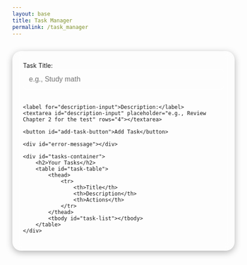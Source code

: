 ```yaml
---
layout: base
title: Task Manager
permalink: /task_manager
---
```


<meta charset="UTF-8">
<meta name="viewport" content="width=device-width, initial-scale=1.0">
<title>Task Manager</title>
<link href="https://fonts.googleapis.com/css2?family=Poppins:wght@300;400;600&display=swap" rel="stylesheet">
<style>
    #task-manager-container {
        margin: 2rem auto;
        max-width: 700px;
        padding: 1.5rem;
        background: rgba(255, 255, 255, 0.1);
        backdrop-filter: blur(10px);
        border-radius: 20px;
        box-shadow: 0 4px 15px rgba(0, 0, 0, 0.3);
    }

    label {
        display: block;
        font-size: 1rem;
        margin-bottom: 0.5rem;
        font-weight: 600;
    }

    input, textarea {
        width: 100%;
        padding: 0.8rem;
        margin-bottom: 1.2rem;
        border: 1px solid #fff;
        border-radius: 8px;
        background: rgba(255, 255, 255, 0.1);
        color: #fff;
        font-size: 1rem;
        transition: border-color 0.3s ease;
    }

    input:focus, textarea:focus {
        outline: none;
        border-color: #ffd700;
        box-shadow: 0 0 5px #ffd700;
    }

    button {
        width: 100%;
        padding: 1rem;
        background: #ffd700;
        color: #000;
        border: none;
        border-radius: 8px;
        font-size: 1.2rem;
        cursor: pointer;
        transition: background 0.3s ease;
        margin-bottom: 1.2rem;
    }

    button:hover {
        background: #ffc700;
    }

    #error-message {
        color: #ff3b3b;
        font-size: 1.1rem;
        text-align: center;
        margin-top: 1rem;
    }

    table {
        width: 100%;
        border-collapse: collapse;
        margin-top: 1rem;
    }

    th, td {
        padding: 1rem;
        text-align: left;
        border-bottom: 1px solid #fff;
    }

    th {
        font-weight: 600;
        background: #2575fc;
        color: #fff;
    }

    tr:nth-child(even) {
        background: rgba(255, 255, 255, 0.05);
    }

    tr:hover {
        background: rgba(255, 255, 255, 0.1);
    }

    .complete-btn {
        background: #28a745; /* Green */
        color: #fff;
        border: 2px solid #28a745; /* Green border */
        padding: 0.5rem 1rem;
        font-size: 0.9rem;
        border-radius: 8px;
        cursor: pointer;
        transition: background 0.3s ease, border 0.3s ease;
    }

    .complete-btn:hover {
        background: #218838; /* Darker green */
        border: 2px solid #218838; /* Darker green border */
    }

    .delete-btn {
        background: #dc3545; /* Red */
        color: #fff;
        border: 2px solid #dc3545; /* Red border */
        padding: 0.5rem 1rem;
        font-size: 0.9rem;
        border-radius: 8px;
        cursor: pointer;
        transition: background 0.3s ease, border 0.3s ease;
    }

    .delete-btn:hover {
        background: #c82333; /* Darker red */
        border: 2px solid #c82333; /* Darker red border */
    }
</style>

<div id="task-manager-container">
    <label for="title-input">Task Title:</label>
    <input type="text" id="title-input" placeholder="e.g., Study math" />

    <label for="description-input">Description:</label>
    <textarea id="description-input" placeholder="e.g., Review Chapter 2 for the test" rows="4"></textarea>

    <button id="add-task-button">Add Task</button>

    <div id="error-message"></div>

    <div id="tasks-container">
        <h2>Your Tasks</h2>
        <table id="task-table">
            <thead>
                <tr>
                    <th>Title</th>
                    <th>Description</th>
                    <th>Actions</th>
                </tr>
            </thead>
            <tbody id="task-list"></tbody>
        </table>
    </div>
</div>

<script>
document.addEventListener("DOMContentLoaded", () => {
    const titleInput = document.getElementById("title-input");
    const descriptionInput = document.getElementById("description-input");
    const addTaskButton = document.getElementById("add-task-button");
    const taskList = document.getElementById("task-list");
    const errorMessage = document.getElementById("error-message");

    let tasks = JSON.parse(localStorage.getItem("tasks")) || [];

    // Render tasks
    function renderTasks() {
        taskList.innerHTML = "";

        tasks.forEach((task, index) => {
            const row = document.createElement("tr");

            // Task details
            row.innerHTML += `
                <td>${task.title}</td>
                <td>${task.description}</td>
                <td>
                    <button class="complete-btn" onclick="completeTask(${index})">Complete</button>
                    <button class="delete-btn" onclick="deleteTask(${index})">Delete</button>
                </td>
            `;

            taskList.appendChild(row);
        });

        localStorage.setItem("tasks", JSON.stringify(tasks));  // Ensure tasks are always saved
    }

    // Complete task
    window.completeTask = (index) => {
        tasks.splice(index, 1);  // Remove task from the list
        renderTasks();  // Re-render the task list
    };

    // Delete task
    window.deleteTask = (index) => {
        tasks.splice(index, 1);  // Remove task from the list
        renderTasks();  // Re-render the task list
    };

    addTaskButton.addEventListener("click", async () => {

    const title = titleInput.value.trim();
    const description = descriptionInput.value.trim();

    // Clear previous error message
    errorMessage.textContent = "";

    // Validate input
    if (!title || !description) {
        errorMessage.textContent = "Please ensure that both fields are filled out.";
        return;
    }

    try {
        // Send task data to the backend API
        const response = await fetch("/api/addtask", { // Assuming the backend is served from the same domain
            method: "POST",
            headers: {
                "Content-Type": "application/json",
            },
            body: JSON.stringify({
                title,        // Send the task title
                description,  // Send the task description
            }),
        });

        if (!response.ok) {
            const errorData = await response.json();
            errorMessage.textContent = errorData.error || "An error occurred while adding the task.";
            return;
        }

        const result = await response.json();
        console.log(result.message); // Success message from the backend

        // Add the new task to the local task array and re-render the task list
        tasks.push({ title, description });
        renderTasks();

        // Clear the inputs
        titleInput.value = descriptionInput.value = "";
    } catch (error) {
        console.error("Error:", error);
        errorMessage.textContent = "Could not connect to the server. Please try again later.";
    }
});

});
    renderTasks();
});
</script>
